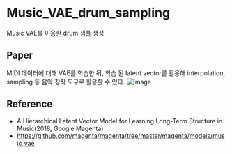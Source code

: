 # Music_VAE_drum_sampling
Music VAE를 이용한 drum 샘플 생성

## Paper
MIDI 데이터에 대해 VAE를 학습한 뒤, 학습 된 latent vector를 활용해 interpolation, sampling 등 음악 창작 도구로 활용할 수 있다. 
![image](https://user-images.githubusercontent.com/52783941/108681280-53d1b900-7532-11eb-9ecc-15d98a323fb6.png)






## Reference
- A Hierarchical Latent Vector Model for Learning Long-Term Structure in Music(2018, Google Magenta)
- https://github.com/magenta/magenta/tree/master/magenta/models/music_vae
